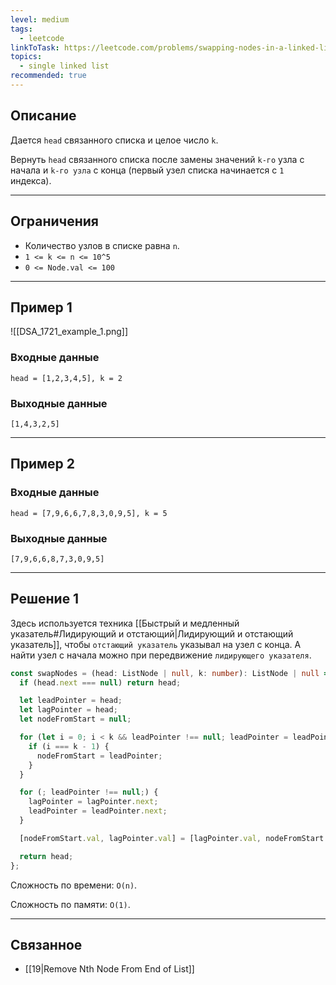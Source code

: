 ```yaml
---
level: medium
tags:
  - leetcode
linkToTask: https://leetcode.com/problems/swapping-nodes-in-a-linked-list/description/
topics:
  - single linked list
recommended: true
---
```

## Описание

Дается `head` связанного списка и целое число `k`.

Вернуть `head` связанного списка после замены значений `k-го` узла с начала и `k-го узла` с конца (первый узел списка начинается с `1` индекса).

---
## Ограничения

- Количество узлов в списке равна `n`.
- `1 <= k <= n <= 10^5`
- `0 <= Node.val <= 100`

---
## Пример 1

![[DSA_1721_example_1.png]]
### Входные данные

```
head = [1,2,3,4,5], k = 2
```
### Выходные данные

```
[1,4,3,2,5]
```

---
## Пример 2

### Входные данные

```
head = [7,9,6,6,7,8,3,0,9,5], k = 5
```
### Выходные данные

```
[7,9,6,6,8,7,3,0,9,5]
```

---
## Решение 1

Здесь используется техника [[Быстрый и медленный указатель#Лидирующий и отстающий|Лидирующий и отстающий указатель]], чтобы `отстающий указатель` указывал на узел с конца. А найти узел с начала можно при передвижение `лидирующего указателя`.

```typescript
const swapNodes = (head: ListNode | null, k: number): ListNode | null => {
  if (head.next === null) return head;

  let leadPointer = head;
  let lagPointer = head;
  let nodeFromStart = null;

  for (let i = 0; i < k && leadPointer !== null; leadPointer = leadPointer.next, i += 1) {
    if (i === k - 1) {
      nodeFromStart = leadPointer;
    }
  }

  for (; leadPointer !== null;) {
    lagPointer = lagPointer.next;
    leadPointer = leadPointer.next;
  }

  [nodeFromStart.val, lagPointer.val] = [lagPointer.val, nodeFromStart.val];

  return head;
};
```

Сложность по времени: `O(n)`.

Сложность по памяти: `O(1)`.

---
## Связанное

- [[19|Remove Nth Node From End of List]]